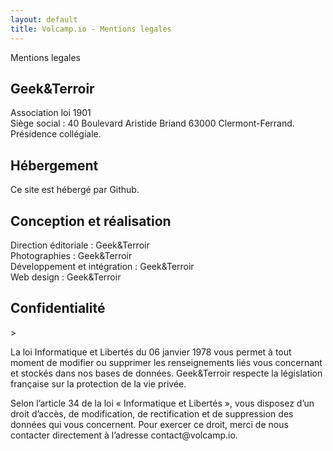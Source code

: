 ```yaml
---
layout: default
title: Volcamp.io - Mentions legales
---
```

<section class="section-speaker section">
    <div class="container">
        <div class="row section-heading">
            <div class="col-lg-6">
                <div class="heading"><span class="stroke-text">Mentions legales</span>
                    <div class="pl-90">
                        <h2>Geek&Terroir</h2>
                    </div>
                </div>
            </div>
        </div>
        <div class="row">
            <div class="col-lg-12">
                <p>        
                    Association loi 1901<br>
                    Siège social : 40 Boulevard Aristide Briand 63000 Clermont-Ferrand. 
                    Présidence collégiale.
                </p>
            </div>
        </div>
    </div>
</section>
<section class="section-speaker section">
    <div class="container">
        <div class="row section-heading">
            <div class="col-lg-6">
                <div class="heading">
                    <div class="pl-90">
                        <h2>Hébergement</h2>
                    </div>
                </div>
            </div>
        </div>
        <div class="row">
            <div class="col-lg-12">
                <p>
                Ce site est hébergé par Github.
                </p>
            </div>
        </div>
    </div>
</section>
<section class="section-speaker section">
    <div class="container">
        <div class="row section-heading">
            <div class="col-lg-6">
                <div class="heading">
                    <div class="pl-90">
                        <h2>Conception et réalisation</h2>
                    </div>
                </div>
            </div>
        </div>
        <div class="row">
            <div class="col-lg-12">
                <p>
                Direction éditoriale : Geek&Terroir<br>
                Photographies : Geek&Terroir<br>
                Développement et intégration : Geek&Terroir<br>
                Web design : Geek&Terroir<br>
                </p>
            </div>
        </div>
    </div>
</section>
<section class="section-speaker section">
    <div class="container">
        <div class="row section-heading">
            <div class="col-lg-6">
                <div class="heading">
                    <div class="pl-90">
                        <h2>Confidentialité</h2>
                    </div>
                </div>
            </div>
        </div>
        <div class="row">
            <div class="col-lg-12">>
                <p>
                La loi Informatique et Libertés du 06 janvier 1978 vous permet à tout moment de modifier ou supprimer les renseignements liés vous concernant et stockés dans nos bases de données. Geek&Terroir respecte la législation française sur la protection de la vie privée.
                </p>
                <p>
                Selon l’article 34 de la loi « Informatique et Libertés », vous disposez d’un droit d’accès, de modification, de rectification et de suppression des données qui vous concernent. Pour exercer ce droit, merci de nous contacter directement à l’adresse contact@volcamp.io.
                </p>
            </div>
        </div>
    </div>
</section>